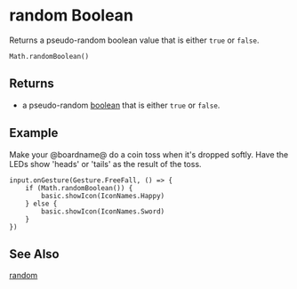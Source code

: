 # random Boolean

Returns a pseudo-random boolean value that is either `true` or `false`.

```sig
Math.randomBoolean()
```

## Returns

* a pseudo-random [boolean](types/boolean) that is either `true` or `false`.

## Example

Make your @boardname@ do a coin toss when it's dropped softly. Have the LEDs show 'heads' or 'tails' as the result of the toss.

```blocks
input.onGesture(Gesture.FreeFall, () => {
    if (Math.randomBoolean()) {
        basic.showIcon(IconNames.Happy)
    } else {
        basic.showIcon(IconNames.Sword)
    }
})
```

## See Also

[random](/makecode-blockeditor/reference/math/random)